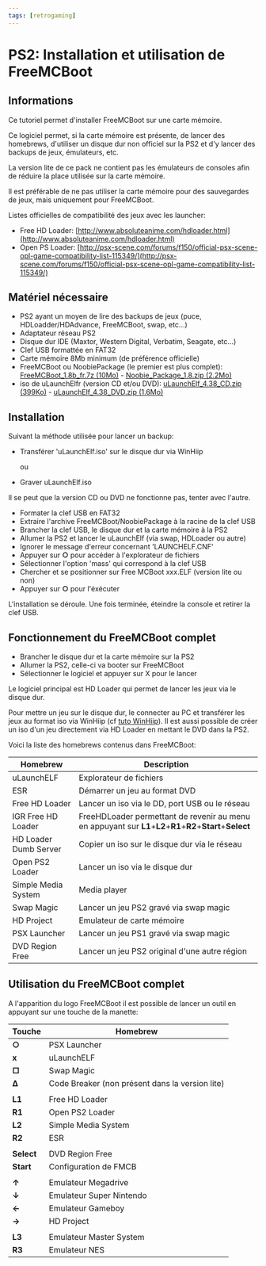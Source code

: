 ```yaml
---
tags: [retrogaming]
---
```

# PS2: Installation et utilisation de FreeMCBoot

## Informations
Ce tutoriel permet d'installer FreeMCBoot sur une carte mémoire.

Ce logiciel permet, si la carte mémoire est présente, de lancer des homebrews, d'utiliser un disque dur non officiel sur la PS2 et d'y lancer des backups de jeux, émulateurs, etc.

La version lite de ce pack ne contient pas les émulateurs de consoles afin de réduire la place utilisée sur la carte mémoire.

Il est préférable de ne pas utiliser la carte mémoire pour des sauvegardes de jeux, mais uniquement pour FreeMCBoot.

Listes officielles de compatibilité des jeux avec les launcher:
* Free HD Loader: [http://www.absoluteanime.com/hdloader.html](http://www.absoluteanime.com/hdloader.html)
* Open PS Loader: [http://psx-scene.com/forums/f150/official-psx-scene-opl-game-compatibility-list-115349/](http://psx-scene.com/forums/f150/official-psx-scene-opl-game-compatibility-list-115349/)

## Matériel nécessaire
* PS2 ayant un moyen de lire des backups de jeux (puce, HDLoadder/HDAdvance, FreeMCBoot, swap, etc...)
* Adaptateur réseau PS2
* Disque dur IDE (Maxtor, Western Digital, Verbatim, Seagate, etc...)
* Clef USB formattée en FAT32
* Carte mémoire 8Mb minimum (de préférence officielle)
* FreeMCBoot ou NoobiePackage (le premier est plus complet): [FreeMCBoot_1.8b_fr.7z (10Mo)](/notes/files/games/ps2_freemcboot/FreeMCBoot_1.8b_fr.7z) - [Noobie_Package_1.8.zip (2.2Mo)](/notes/files/games/ps2_freemcboot/Noobie_Package_1.8.zip)
* iso de uLaunchElfr (version CD et/ou DVD): [uLaunchElf_4.38_CD.zip (399Ko)](/notes/files/games/ps2_freemcboot/uLaunchElf_4.38_CD.zip) - [uLaunchElf_4.38_DVD.zip (1.6Mo)](/notes/files/games/ps2_freemcboot/uLaunchElf_4.38_DVD.zip)

## Installation
Suivant la méthode utilisée pour lancer un backup:

* Transférer 'uLaunchElf.iso' sur le disque dur via WinHiip

    ou

* Graver uLaunchElf.iso

Il se peut que la version CD ou DVD ne fonctionne pas, tenter avec l'autre.

* Formater la clef USB en FAT32
* Extraire l'archive FreeMCBoot/NoobiePackage à la racine de la clef USB
* Brancher la clef USB, le disque dur et la carte mémoire à la PS2
* Allumer la PS2 et lancer le uLaunchElf (via swap, HDLoader ou autre)
* Ignorer le message d'erreur concernant 'LAUNCHELF.CNF'
* Appuyer sur **○** pour accéder à l'explorateur de fichiers
* Sélectionner l'option 'mass' qui correspond à la clef USB
* Chercher et se positionner sur Free MCBoot xxx.ELF (version lite ou non)
* Appuyer sur **○** pour l'éxécuter

L'installation se déroule. Une fois terminée, éteindre la console et retirer la clef USB.

## Fonctionnement du FreeMCBoot complet
* Brancher le disque dur et la carte mémoire sur la PS2
* Allumer la PS2, celle-ci va booter sur FreeMCBoot
* Sélectionner le logiciel et appuyer sur X pour le lancer

Le logiciel principal est HD Loader qui permet de lancer les jeux via le disque dur.

Pour mettre un jeu sur le disque dur, le connecter au PC et transférer les jeux au format iso via WinHiip (cf [tuto WinHiip](ps2_winhiip.md)).
Il est aussi possible de créer un iso d'un jeu directement via HD Loader en mettant le DVD dans la PS2.

Voici la liste des homebrews contenus dans FreeMCBoot:

| Homebrew              | Description |
| --------------------- | ----------- |
| uLaunchELF            | Explorateur de fichiers |
| ESR                   | Démarrer un jeu au format DVD |
| Free HD Loader        | Lancer un iso via le DD, port USB ou le réseau |
| IGR Free HD Loader    | FreeHDLoader permettant de revenir au menu en appuyant sur **L1**+**L2**+**R1**+**R2**+**Start**+**Select** |
| HD Loader Dumb Server | Copier un iso sur le disque dur via le réseau |
| Open PS2 Loader       | Lancer un iso via le disque dur |
| Simple Media System   | Media player |
| Swap Magic            | Lancer un jeu PS2 gravé via swap magic |
| HD Project            | Emulateur de carte mémoire |
| PSX Launcher          | Lancer un jeu PS1 gravé via swap magic |
| DVD Region Free       | Lancer un jeu PS2 original d'une autre région |

## Utilisation du FreeMCBoot complet
A l'apparition du logo FreeMCBoot il est possible de lancer un outil en appuyant sur une touche de la manette:

| Touche | Homebrew |
| ------ | -------- |
| **○** | PSX Launcher |
| **x** | uLaunchELF |
| **□** | Swap Magic |
| **∆** | Code Breaker (non présent dans la version lite) |
| | |
| **L1** | Free HD Loader |
| **R1** | Open PS2 Loader |
| **L2** | Simple Media System |
| **R2** | ESR |
| | |
| **Select** | DVD Region Free |
| **Start**  | Configuration de FMCB |
| | |
| **↑** | Emulateur Megadrive |
| **↓** | Emulateur Super Nintendo |
| **←** | Emulateur Gameboy |
| **→** | HD Project |
| | |
| **L3** | Emulateur Master System |
| **R3** | Emulateur NES |

